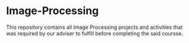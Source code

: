 # Image-Processing
This repository contains all Image Processing projects and activities that was required by our adviser to fulfill before completing the said coursse.
